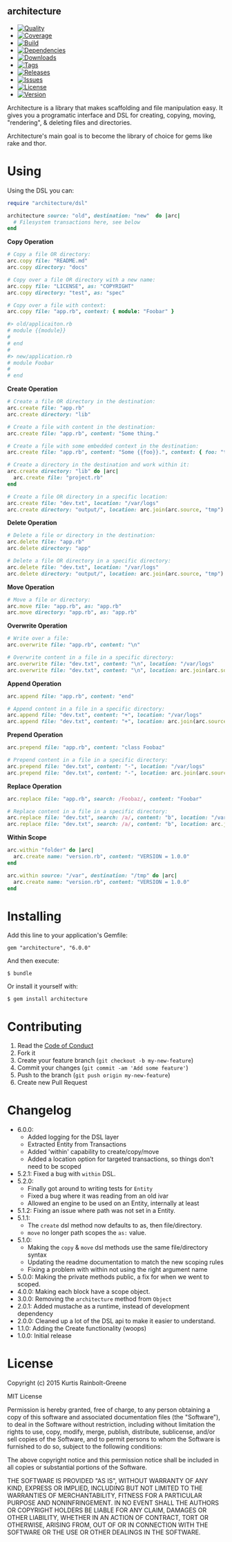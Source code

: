 architecture
------------

  - [![Quality](http://img.shields.io/codeclimate/github/krainboltgreene/architecture.gem.svg?style=flat-square)](https://codeclimate.com/github/krainboltgreene/architecture.gem)
  - [![Coverage](http://img.shields.io/codeclimate/coverage/github/krainboltgreene/architecture.gem.svg?style=flat-square)](https://codeclimate.com/github/krainboltgreene/architecture.gem)
  - [![Build](http://img.shields.io/travis-ci/krainboltgreene/architecture.gem.svg?style=flat-square)](https://travis-ci.org/krainboltgreene/architecture.gem)
  - [![Dependencies](http://img.shields.io/gemnasium/krainboltgreene/architecture.gem.svg?style=flat-square)](https://gemnasium.com/krainboltgreene/architecture.gem)
  - [![Downloads](http://img.shields.io/gem/dtv/architecture.svg?style=flat-square)](https://rubygems.org/gems/architecture)
  - [![Tags](http://img.shields.io/github/tag/krainboltgreene/architecture.gem.svg?style=flat-square)](http://github.com/krainboltgreene/architecture.gem/tags)
  - [![Releases](http://img.shields.io/github/release/krainboltgreene/architecture.gem.svg?style=flat-square)](http://github.com/krainboltgreene/architecture.gem/releases)
  - [![Issues](http://img.shields.io/github/issues/krainboltgreene/architecture.gem.svg?style=flat-square)](http://github.com/krainboltgreene/architecture.gem/issues)
  - [![License](http://img.shields.io/badge/license-MIT-brightgreen.svg?style=flat-square)](http://opensource.org/licenses/MIT)
  - [![Version](http://img.shields.io/gem/v/architecture.svg?style=flat-square)](https://rubygems.org/gems/architecture)


Architecture is a library that makes scaffolding and file manipulation easy. It gives you a programatic interface and DSL for creating, copying, moving, "rendering", & deleting files and directories.

Architecture's main goal is to become the library of choice for gems like rake and thor.


Using
=====

Using the DSL you can:

``` ruby
require "architecture/dsl"

architecture source: "old", destination: "new"  do |arc|
  # Filesystem transactions here, see below
end
```

**Copy Operation**

``` ruby
# Copy a file OR directory:
arc.copy file: "README.md"
arc.copy directory: "docs"

# Copy over a file OR directory with a new name:
arc.copy file: "LICENSE", as: "COPYRIGHT"
arc.copy directory: "test", as: "spec"

# Copy over a file with context:
arc.copy file: "app.rb", context: { module: "Foobar" }

#> old/applicaiton.rb
# module {{module}}
#
# end
#
#> new/application.rb
# module Foobar
#
# end
```


**Create Operation**

``` ruby
# Create a file OR directory in the destination:
arc.create file: "app.rb"
arc.create directory: "lib"

# Create a file with content in the destination:
arc.create file: "app.rb", content: "Some thing."

# Create a file with some embedded context in the destination:
arc.create file: "app.rb", content: "Some {{foo}}.", context: { foo: "thing." }

# Create a directory in the destination and work within it:
arc.create directory: "lib" do |arc|
  arc.create file: "project.rb"
end

# Create a file OR directory in a specific location:
arc.create file: "dev.txt", location: "/var/logs"
arc.create directory: "output/", location: arc.join(arc.source, "tmp")
```


**Delete Operation**

``` ruby
# Delete a file or directory in the destination:
arc.delete file: "app.rb"
arc.delete directory: "app"

# Delete a file OR directory in a specific directory:
arc.delete file: "dev.txt", location: "/var/logs"
arc.delete directory: "output/", location: arc.join(arc.source, "tmp")
```


**Move Operation**

``` ruby
# Move a file or directory:
arc.move file: "app.rb", as: "app.rb"
arc.move directory: "app.rb", as: "app.rb"
```


**Overwrite Operation**

``` ruby
# Write over a file:
arc.overwrite file: "app.rb", content: "\n"

# Overwrite content in a file in a specific directory:
arc.overwrite file: "dev.txt", content: "\n", location: "/var/logs"
arc.overwrite file: "dev.txt", content: "\n", location: arc.join(arc.source, "logs")
```


**Append Operation**

``` ruby
arc.append file: "app.rb", content: "end"

# Append content in a file in a specific directory:
arc.append file: "dev.txt", content: "+", location: "/var/logs"
arc.append file: "dev.txt", content: "+", location: arc.join(arc.source, "logs")
```


**Prepend Operation**

``` ruby
arc.prepend file: "app.rb", content: "class Foobaz"

# Prepend content in a file in a specific directory:
arc.prepend file: "dev.txt", content: "-", location: "/var/logs"
arc.prepend file: "dev.txt", content: "-", location: arc.join(arc.source, "logs")
```


**Replace Operation**

``` ruby
arc.replace file: "app.rb", search: /Foobaz/, content: "Foobar"

# Replace content in a file in a specific directory:
arc.replace file: "dev.txt", search: /a/, content: "b", location: "/var/logs"
arc.replace file: "dev.txt", search: /a/, content: "b", location: arc.join(arc.source, "logs")
```


**Within Scope**

``` ruby
arc.within "folder" do |arc|
  arc.create name: "version.rb", content: "VERSION = 1.0.0"
end

arc.within source: "/var", destination: "/tmp" do |arc|
  arc.create name: "version.rb", content: "VERSION = 1.0.0"
end
```


Installing
==========

Add this line to your application's Gemfile:

    gem "architecture", "6.0.0"

And then execute:

    $ bundle

Or install it yourself with:

    $ gem install architecture


Contributing
============

  1. Read the [Code of Conduct](/CONDUCT.md)
  2. Fork it
  3. Create your feature branch (`git checkout -b my-new-feature`)
  4. Commit your changes (`git commit -am 'Add some feature'`)
  5. Push to the branch (`git push origin my-new-feature`)
  6. Create new Pull Request


Changelog
=========

  - 6.0.0:
    * Added logging for the DSL layer
    * Extracted Entity from Transactions
    * Added 'within' capability to create/copy/move
    * Added a location option for targeted transactions, so things don't need to be scoped
  - 5.2.1: Fixed a bug with `within` DSL.
  - 5.2.0:
    * Finally got around to writing tests for `Entity`
    * Fixed a bug where it was reading from an old ivar
    * Allowed an engine to be used on an Entity, internally at least
  - 5.1.2: Fixing an issue where path was not set in a Entity.
  - 5.1.1:
    * The `create` dsl method now defaults to as, then file/directory.
    * `move` no longer path scopes the `as:` value.
  - 5.1.0:
    * Making the `copy` & `move` dsl methods use the same file/directory syntax
    * Updating the readme documentation to match the new scoping rules
    * Fixing a problem with within not using the right argument name
  - 5.0.0: Making the private methods public, a fix for when we went to scoped.
  - 4.0.0: Making each block have a scope object.
  - 3.0.0: Removing the `architecture` method from `Object`
  - 2.0.1: Added mustache as a runtime, instead of development dependency
  - 2.0.0: Cleaned up a lot of the DSL api to make it easier to understand.
  - 1.1.0: Adding the Create functionality (woops)
  - 1.0.0: Initial release


License
=======

Copyright (c) 2015 Kurtis Rainbolt-Greene

MIT License

Permission is hereby granted, free of charge, to any person obtaining
a copy of this software and associated documentation files (the
"Software"), to deal in the Software without restriction, including
without limitation the rights to use, copy, modify, merge, publish,
distribute, sublicense, and/or sell copies of the Software, and to
permit persons to whom the Software is furnished to do so, subject to
the following conditions:

The above copyright notice and this permission notice shall be
included in all copies or substantial portions of the Software.

THE SOFTWARE IS PROVIDED "AS IS", WITHOUT WARRANTY OF ANY KIND,
EXPRESS OR IMPLIED, INCLUDING BUT NOT LIMITED TO THE WARRANTIES OF
MERCHANTABILITY, FITNESS FOR A PARTICULAR PURPOSE AND
NONINFRINGEMENT. IN NO EVENT SHALL THE AUTHORS OR COPYRIGHT HOLDERS BE
LIABLE FOR ANY CLAIM, DAMAGES OR OTHER LIABILITY, WHETHER IN AN ACTION
OF CONTRACT, TORT OR OTHERWISE, ARISING FROM, OUT OF OR IN CONNECTION
WITH THE SOFTWARE OR THE USE OR OTHER DEALINGS IN THE SOFTWARE.
